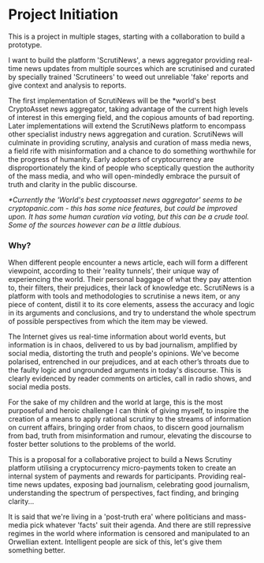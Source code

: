
# Project Initiation

This is a project in multiple stages, starting with a collaboration to build a prototype.

I want to build the platform 'ScrutiNews', a news aggregator providing real-time news updates from multiple sources which are scrutinised and curated by specially trained 'Scrutineers' to weed out unreliable 'fake' reports and give context and analysis to reports.

The first implementation of ScrutiNews will be the \*world's best CryptoAsset news aggregator, taking advantage of the current high levels of interest in this emerging field, and the copious amounts of bad reporting. Later implementations will extend the ScrutiNews platform to encompass other specialist industry news aggregation and curation. ScrutiNews will culminate in providing scrutiny, analysis and curation of mass media news, a field rife with misinformation and a chance to do something worthwhile for the progress of humanity. Early adopters of cryptocurrency are disproportionately the kind of people who sceptically question the authority of the mass media, and who will open-mindedly embrace the pursuit of truth and clarity in the public discourse.

*\*Currently the 'World's best cryptoasset news aggregator' seems to be *cryptopanic.com* - this has some nice features, but could be improved upon. It has some human curation via voting, but this can be a crude tool. Some of the sources however can be a little dubious.*

### Why? 
When different people encounter a news article, each will form a different viewpoint, according to their 'reality tunnels', their unique way of experiencing the world. Their personal baggage of what they pay attention to, their filters, their prejudices, their lack of knowledge etc. ScrutiNews is a platform with tools and methodologies to scrutinise a news item, or any piece of content, distil it to its core elements, assess the accuracy and logic in its arguments and conclusions, and try to understand the whole spectrum of possible perspectives from which the item may be viewed.

The Internet gives us real-time information about world events, but information is in chaos, delivered to us by bad journalism, amplified by social media, distorting the truth and people's opinions. We've become polarised, entrenched in our prejudices, and at each other’s throats due to the faulty logic and ungrounded arguments in today's discourse. This is clearly evidenced by reader comments on articles, call in radio shows, and social media posts.

For the sake of my children and the world at large, this is the most purposeful and heroic challenge I can think of giving myself, to inspire the creation of a means to apply rational scrutiny to the streams of information on current affairs, bringing order from chaos, to discern good journalism from bad, truth from misinformation and rumour, elevating the discourse to foster better solutions to the problems of the world.

This is a proposal for a collaborative project to build a News Scrutiny platform utilising a cryptocurrency micro-payments token to create an internal system of payments and rewards for participants. Providing real-time news updates, exposing bad journalism, celebrating good journalism, understanding the spectrum of perspectives, fact finding, and bringing clarity...

It is said that we're living in a 'post-truth era' where politicians and mass-media pick whatever 'facts' suit their agenda. And there are still repressive regimes in the world where information is censored and manipulated to an Orwellian extent. Intelligent people are sick of this, let's give them something better.
